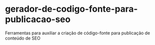 # gerador-de-codigo-fonte-para-publicacao-seo
 Ferramentas para auxiliar a criação de código-fonte para publicação de conteúdo de SEO
